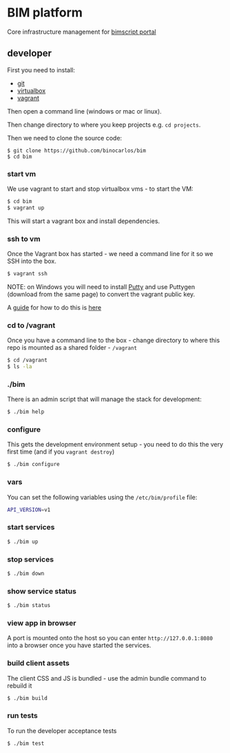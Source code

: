 # BIM platform

Core infrastructure management for [bimscript portal](https://bimscript.com)

## developer

First you need to install:

 * [git](http://git-scm.com/downloads)
 * [virtualbox](https://www.virtualbox.org/wiki/Downloads)
 * [vagrant](http://www.vagrantup.com/downloads.html)

Then open a command line (windows or mac or linux).

Then change directory to where you keep projects e.g. `cd projects`.

Then we need to clone the source code:

```
$ git clone https://github.com/binocarlos/bim
$ cd bim
```

### start vm

We use vagrant to start and stop virtualbox vms - to start the VM: 

```bash
$ cd bim
$ vagrant up
```

This will start a vagrant box and install dependencies.

### ssh to vm

Once the Vagrant box has started - we need a command line for it so we SSH into the box.

```bash
$ vagrant ssh
```

NOTE: on Windows you will need to install [Putty](http://www.chiark.greenend.org.uk/~sgtatham/putty/download.html) and use Puttygen (download from the same page) to convert the vagrant public key.

A [guide](https://github.com/Varying-Vagrant-Vagrants/VVV/wiki/Connect-to-Your-Vagrant-Virtual-Machine-with-PuTTY) for how to do this is [here](https://github.com/Varying-Vagrant-Vagrants/VVV/wiki/Connect-to-Your-Vagrant-Virtual-Machine-with-PuTTY)

### cd to /vagrant

Once you have a command line to the box - change directory to where this repo is mounted as a shared folder - `/vagrant`

```bash
$ cd /vagrant
$ ls -la
```

### ./bim

There is an admin script that will manage the stack for development:

```bash
$ ./bim help
```

### configure

This gets the development environment setup - you need to do this the very first time (and if you `vagrant destroy`)

```bash
$ ./bim configure
```

### vars

You can set the following variables using the `/etc/bim/profile` file:

```bash
API_VERSION=v1
```

### start services

```bash
$ ./bim up
```

### stop services

```bash
$ ./bim down
```

### show service status

```bash
$ ./bim status
```

### view app in browser

A port is mounted onto the host so you can enter `http://127.0.0.1:8080` into a browser once you have started the services.

### build client assets

The client CSS and JS is bundled - use the admin bundle command to rebuild it

```bash
$ ./bim build
```

### run tests

To run the developer acceptance tests

```bash
$ ./bim test
```

